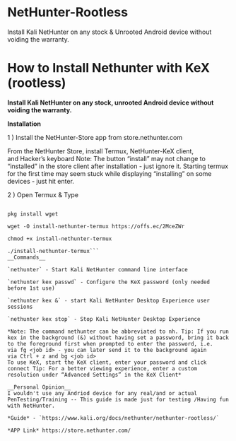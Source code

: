 # NetHunter-Rootless
Install Kali NetHunter on any stock &amp; Unrooted Android device without voiding the warranty.

<h1> How to Install Nethunter with KeX (rootless) </h1> 

__Install Kali NetHunter on any stock, unrooted Android device without voiding the warranty.__

**Installation**

1 ) 
Install the NetHunter-Store app from store.nethunter.com

From the NetHunter Store, install Termux, NetHunter-KeX client, and Hacker’s keyboard Note: The button “install” may not change to “installed” in the store client after installation - just ignore it. Starting termux for the first time may seem stuck while displaying “installing” on some devices - just hit enter.

2 ) 
Open Termux & Type 
```termux-setup-storage

pkg install wget

wget -O install-nethunter-termux https://offs.ec/2MceZWr

chmod +x install-nethunter-termux

./install-nethunter-termux```
__Commands__

`nethunter` - Start Kali NetHunter command line interface

`nethunter kex passwd` - Configure the KeX password (only needed before 1st use)

`nethunter kex &` - start Kali NetHunter Desktop Experience user sessions

`nethunter kex stop` - Stop Kali NetHunter Desktop Experience

*Note: The command nethunter can be abbreviated to nh. Tip: If you run kex in the background (&) without having set a password, bring it back to the foreground first when prompted to enter the password, i.e. via fg <job id> - you can later send it to the background again via Ctrl + z and bg <job id>
To use KeX, start the KeX client, enter your password and click connect Tip: For a better viewing experience, enter a custom resolution under “Advanced Settings” in the KeX Client*

__Personal Opinion__
I wouldn't use any Andriod device for any real/and or actual PenTesting/Training -- This guide is made just for testing /Having fun with NetHunter.

*Guide* - `https://www.kali.org/docs/nethunter/nethunter-rootless/`

*APP Link* https://store.nethunter.com/
